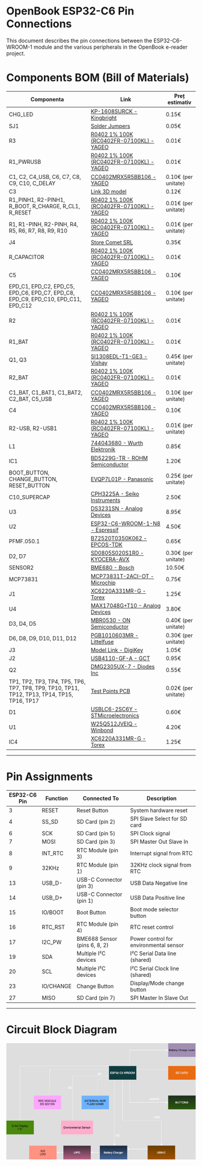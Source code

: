 # OpenBook ESP32-C6 Pin Connections

This document describes the pin connections between the ESP32-C6-WROOM-1 module and the various peripherals in the OpenBook e-reader project.

# Components BOM (Bill of Materials)

| Componenta | Link | Preț estimativ |
|------------|------|----------------|
| CHG_LED | [KP-1608SURCK - Kingbright](https://www.snapeda.com/parts/KP-1608SURCK/Kingbright/view-part/?ref=search&t=LED%200603) | 0.15€ |
| SJ1 | [Solder Jumpers](https://grabcad.com/library/solder-jumpers-1) | 0.05€ |
| R3 | [R0402 1% 100K (RC0402FR-07100KL) - YAGEO](https://componentsearchengine.com/part-view/R0402%201%25%20100%20K%20(RC0402FR-07100KL)/YAGEO) | 0.01€ |
| R1_PWRUSB | [R0402 1% 100K (RC0402FR-07100KL) - YAGEO](https://componentsearchengine.com/part-view/R0402%201%25%20100%20K%20(RC0402FR-07100KL)/YAGEO) | 0.01€ |
| C1, C2, C4_USB, C6, C7, C8, C9, C10, C_DELAY | [CC0402MRX5R5BB106 - YAGEO](https://componentsearchengine.com/part-view/CC0402MRX5R5BB106/YAGEO) | 0.10€ (per unitate) |
| C3 | [Link 3D model](https://a360.co/4iZy6AA) | 0.12€ |
| R1_PINH1, R2-PINH1, R_BOOT, R_CHARGE, R_CL1, R_RESET | [R0402 1% 100K (RC0402FR-07100KL) - YAGEO](https://componentsearchengine.com/part-view/R0402%201%25%20100%20K%20(RC0402FR-07100KL)/YAGEO) | 0.01€ (per unitate) |
| R1, R1-PINH, R2-PINH, R4, R5, R6, R7, R8, R9, R10 | [R0402 1% 100K (RC0402FR-07100KL) - YAGEO](https://componentsearchengine.com/part-view/R0402%201%25%20100%20K%20(RC0402FR-07100KL)/YAGEO) | 0.01€ (per unitate) |
| J4 | [Store Comet SRL](https://store.comet.srl.ro/Catalogue/Product/43497/) | 0.35€ |
| R_CAPACITOR | [R0402 1% 100K (RC0402FR-07100KL) - YAGEO](https://componentsearchengine.com/part-view/R0402%201%25%20100%20K%20(RC0402FR-07100KL)/YAGEO) | 0.01€ |
| C5 | [CC0402MRX5R5BB106 - YAGEO](https://componentsearchengine.com/part-view/CC0402MRX5R5BB106/YAGEO) | 0.10€ |
| EPD_C1, EPD_C2, EPD_C5, EPD_C6, EPD_C7, EPD_C8, EPD_C9, EPD_C10, EPD_C11, EPD_C12 | [CC0402MRX5R5BB106 - YAGEO](https://componentsearchengine.com/part-view/CC0402MRX5R5BB106/YAGEO) | 0.10€ (per unitate) |
| R2 | [R0402 1% 100K (RC0402FR-07100KL) - YAGEO](https://componentsearchengine.com/part-view/R0402%201%25%20100%20K%20(RC0402FR-07100KL)/YAGEO) | 0.01€ |
| R1_BAT | [R0402 1% 100K (RC0402FR-07100KL) - YAGEO](https://componentsearchengine.com/part-view/R0402%201%25%20100%20K%20(RC0402FR-07100KL)/YAGEO) | 0.01€ |
| Q1, Q3 | [SI1308EDL-T1-GE3 - Vishay](https://componentsearchengine.com/part-view/SI1308EDL-T1-GE3/Vishay) | 0.45€ (per unitate) |
| R2_BAT | [R0402 1% 100K (RC0402FR-07100KL) - YAGEO](https://componentsearchengine.com/part-view/R0402%201%25%20100%20K%20(RC0402FR-07100KL)/YAGEO) | 0.01€ |
| C1_BAT, C1_BAT1, C1_BAT2, C2_BAT, C5_USB | [CC0402MRX5R5BB106 - YAGEO](https://componentsearchengine.com/part-view/CC0402MRX5R5BB106/YAGEO) | 0.10€ (per unitate) |
| C4 | [CC0402MRX5R5BB106 - YAGEO](https://componentsearchengine.com/part-view/CC0402MRX5R5BB106/YAGEO) | 0.10€ |
| R2-USB, R2-USB1 | [R0402 1% 100K (RC0402FR-07100KL) - YAGEO](https://componentsearchengine.com/part-view/R0402%201%25%20100%20K%20(RC0402FR-07100KL)/YAGEO) | 0.01€ (per unitate) |
| L1 | [744043680 - Wurth Elektronik](https://eu.mouser.com/ProductDetail/Wurth-Elektronik/744043680?qs=PGXP4M47uW6VkZq%252BkzjrHA%3D%3D) | 0.85€ |
| IC1 | [BD5229G-TR - ROHM Semiconductor](https://componentsearchengine.com/part-view/BD5229G-TR/ROHM%20Semiconductor) | 1.20€ |
| BOOT_BUTTON, CHANGE_BUTTON, RESET_BUTTON | [EVQP7L01P - Panasonic](https://www.snapeda.com/parts/EVQP7L01P/Panasonic/view-part/?ref=search&t=evqp7l) | 0.25€ (per unitate) |
| C10_SUPERCAP | [CPH3225A - Seiko Instruments](https://www.snapeda.com/api/url_track_click_mouser/?unipart_id=562593&manufacturer=Seiko%20Instruments&part_name=CPH3225A&search_term=None) | 2.50€ |
| U3 | [DS3231SN - Analog Devices](https://www.snapeda.com/api/url_track_click_mouser/?unipart_id=99048&manufacturer=Analog%20Devices&part_name=DS3231SN#&search_term=None) | 8.95€ |
| U2 | [ESP32-C6-WROOM-1-N8 - Espressif](https://www.snapeda.com/parts/ESP32-C6-WROOM-1-N8/Espressif+Systems/view-part/?ref=eda) | 4.50€ |
| PFMF.050.1 | [B72520T0350K062 - EPCOS-TDK](https://www.mouser.co.uk/ProductDetail/EPCOS-TDK/B72520T0350K062?qs=dEfas%2FXlABIszF52uu7vrg%3D%3D) | 0.65€ |
| D2, D7 | [SD0805S020S1R0 - KYOCERA-AVX](https://eu.mouser.com/ProductDetail/KYOCERA-AVX/SD0805S020S1R0?qs=jCA%252BPfw4LHbpkAoSnwrdjw%3D%3D) | 0.30€ (per unitate) |
| SENSOR2 | [BME680 - Bosch](https://www.snapeda.com/parts/BME680/Bosch/view-part/?welcome=home) | 10.50€ |
| MCP73831 | [MCP73831T-2ACI-OT - Microchip](https://www.digikey.ro/en/products/detail/microchip-technology/MCP73831T-2ACI-OT/964301) | 0.75€ |
| J1 | [XC6220A331MR-G - Torex](https://componentsearchengine.com/part-view/XC6220A331MR-G/Torex) | 1.25€ |
| U4 | [MAX17048G+T10 - Analog Devices](https://www.snapeda.com/api/url_track_click_mouser/?unipart_id=329239&manufacturer=Analog%20Devices&part_name=MAX17048G+T10&search_term=None) | 3.80€ |
| D3, D4, D5 | [MBR0530 - ON Semiconductor](https://www.snapeda.com/api/url_track_click_mouser/?unipart_id=179458&manufacturer=ON%20Semiconductor&part_name=MBR0530&search_term=None) | 0.40€ (per unitate) |
| D6, D8, D9, D10, D11, D12 | [PGB1010603MR - Littelfuse](https://www.snapeda.com/api/url_track_click_mouser/?unipart_id=5659453&manufacturer=Littelfuse%20Inc.&part_name=PGB1010603MR&search_term=None) | 0.30€ (per unitate) |
| J3 | [Model Link - DigiKey](https://www.digikey.ro/en/models/926710) | 1.05€ |
| J2 | [USB4110-GF-A - GCT](https://componentsearchengine.com/part-view/USB4110-GF-A/GCT%20(GLOBAL%20CONNECTOR%20TECHNOLOGY)) | 0.95€ |
| Q2 | [DMG2305UX-7 - Diodes Inc](https://componentsearchengine.com/part-view/DMG2305UX-7/Diodes%20Incorporated) | 0.55€ |
| TP1, TP2, TP3, TP4, TP5, TP6, TP7, TP8, TP9, TP10, TP11, TP12, TP13, TP14, TP15, TP16, TP17 | [Test Points PCB](https://grabcad.com/library/test-points-printed-circuit-board-1) | 0.02€ (per unitate) |
| D1 | [USBLC6-2SC6Y - STMicroelectronics](https://www.snapeda.com/parts/USBLC6-2SC6Y/STMicroelectronics/view-part/?ref=eda) | 0.60€ |
| U1 | [W25Q512JVEIQ - Winbond](https://www.snapeda.com/parts/W25Q512JVEIQ/Winbond+Electronics/view-part/?ref=eda) | 4.20€ |
| IC4 | [XC6220A331MR-G - Torex](https://componentsearchengine.com/part-view/XC6220A331MR-G/Torex) | 1.25€ |

---

# Pin Assignments

| ESP32-C6 Pin | Function | Connected To | Description |
|--------------|----------|--------------|-------------|
| 3 | RESET | Reset Button | System hardware reset |
| 4 | SS_SD | SD Card (pin 2) | SPI Slave Select for SD card |
| 6 | SCK | SD Card (pin 5) | SPI Clock signal |
| 7 | MOSI | SD Card (pin 3) | SPI Master Out Slave In |
| 8 | INT_RTC | RTC Module (pin 3) | Interrupt signal from RTC |
| 9 | 32KHz | RTC Module (pin 1) | 32KHz clock signal from RTC |
| 13 | USB_D- | USB-C Connector (pin 3) | USB Data Negative line |
| 14 | USB_D+ | USB-C Connector (pin 1) | USB Data Positive line |
| 15 | IO/BOOT | Boot Button | Boot mode selector button |
| 16 | RTC_RST | RTC Module (pin 4) | RTC reset control |
| 17 | I2C_PW | BME688 Sensor (pins 6, 8, 2) | Power control for environmental sensor |
| 19 | SDA | Multiple I²C devices | I²C Serial Data line (shared) |
| 20 | SCL | Multiple I²C devices | I²C Serial Clock line (shared) |
| 23 | IO/CHANGE | Change Button | Display/Mode change button |
| 27 | MISO | SD Card (pin 7) | SPI Master In Slave Out |

---

# Circuit Block Diagram

![Circuit Block Diagram](SchemaBloc.drawio.png)
